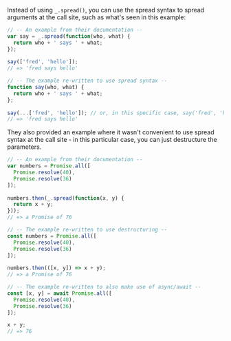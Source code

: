 Instead of using `_.spread()`, you can use the spread syntax to spread arguments at the call site, such as what's seen in this example:

```javascript
// -- An example from their documentation --
var say = _.spread(function(who, what) {
  return who + ' says ' + what;
});
 
say(['fred', 'hello']);
// => 'fred says hello'

// -- The example re-written to use spread syntax --
function say(who, what) {
  return who + ' says ' + what;
};
 
say(...['fred', 'hello']); // or, in this specific case, say('fred', 'hello') does the same thing.
// => 'fred says hello'
```

They also provided an example where it wasn't convenient to use spread syntax at the call site - in this particular case, you can just destructure the parameters.

```javascript
// -- An example from their documentation --
var numbers = Promise.all([
  Promise.resolve(40),
  Promise.resolve(36)
]);
 
numbers.then(_.spread(function(x, y) {
  return x + y;
}));
// => a Promise of 76

// -- The example re-written to use destructuring --
const numbers = Promise.all([
  Promise.resolve(40),
  Promise.resolve(36)
]);
 
numbers.then(([x, y]) => x + y);
// => a Promise of 76

// -- The example re-written to also make use of async/await --
const [x, y] = await Promise.all([
  Promise.resolve(40),
  Promise.resolve(36)
]);

x + y;
// => 76
```
